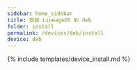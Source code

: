 ```yaml
---
sidebar: home_sidebar
title: 安装 LineageOS 到 deb
folder: install
permalink: /devices/deb/install
device: deb
---
```

{% include templates/device_install.md %}
